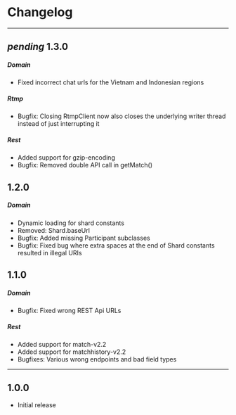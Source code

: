 # Changelog
---------
## *pending* 1.3.0
##### Domain
* Fixed incorrect chat urls for the Vietnam and Indonesian regions 

##### Rtmp
* Bugfix: Closing RtmpClient now also closes the underlying writer thread instead of just interrupting it

##### Rest
* Added support for gzip-encoding
* Bugfix: Removed double API call in getMatch()

## 1.2.0
##### Domain
* Dynamic loading for shard constants
* Removed: Shard.baseUrl
* Bugfix: Added missing Participant subclasses
* Bugfix: Fixed bug where extra spaces at the end of Shard constants resulted in illegal URIs

## 1.1.0
##### Domain
* Bugfix: Fixed wrong REST Api URLs

##### Rest
* Added support for match-v2.2
* Added support for matchhistory-v2.2
* Bugfixes: Various wrong endpoints and bad field types

------

## 1.0.0
* Initial release
